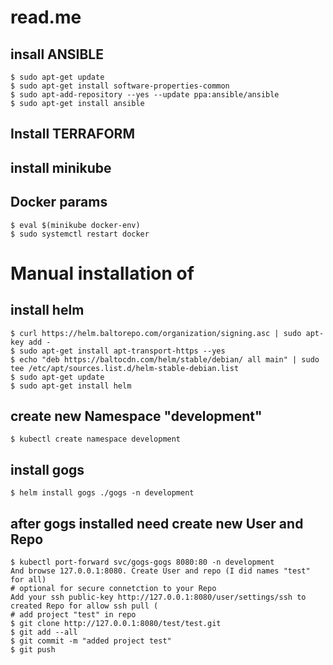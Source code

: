 # read.me

## insall ANSIBLE
    $ sudo apt-get update
    $ sudo apt-get install software-properties-common
    $ sudo apt-add-repository --yes --update ppa:ansible/ansible
    $ sudo apt-get install ansible

## Install TERRAFORM

## install minikube

## Docker params
	$ eval $(minikube docker-env)
	$ sudo systemctl restart docker

# Manual installation of 
## install helm 
	$ curl https://helm.baltorepo.com/organization/signing.asc | sudo apt-key add -
	$ sudo apt-get install apt-transport-https --yes
	$ echo "deb https://baltocdn.com/helm/stable/debian/ all main" | sudo tee /etc/apt/sources.list.d/helm-stable-debian.list
	$ sudo apt-get update
	$ sudo apt-get install helm

## create new Namespace "development"
	$ kubectl create namespace development

## install gogs
	$ helm install gogs ./gogs -n development

## after gogs installed need create new User and Repo
	$ kubectl port-forward svc/gogs-gogs 8080:80 -n development
	And browse 127.0.0.1:8080. Create User and repo (I did names "test" for all)
	# optional for secure connetction to your Repo
	Add your ssh public-key http://127.0.0.1:8080/user/settings/ssh to created Repo for allow ssh pull (
	# add project "test" in repo
	$ git clone http://127.0.0.1:8080/test/test.git
    $ git add --all
	$ git commit -m "added project test"
	$ git push



	

